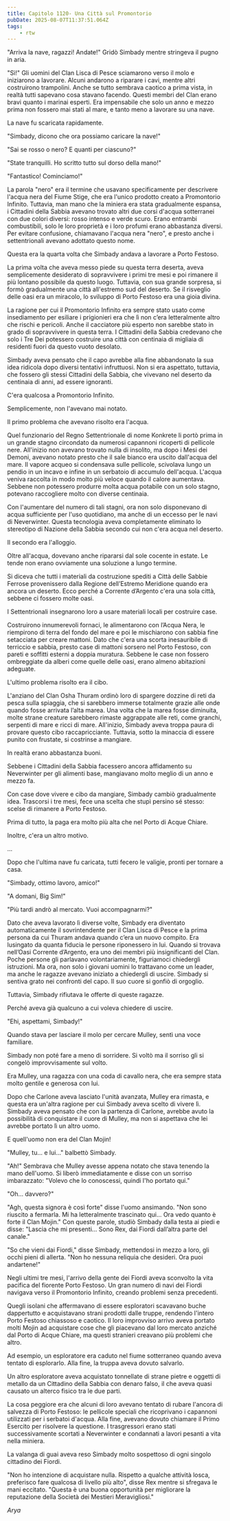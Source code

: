 ```yaml
---
title: Capitolo 1120- Una Città sul Promontorio
pubDate: 2025-08-07T11:37:51.064Z
tags:
    - rtw
---
```













"Arriva la nave, ragazzi! Andate!" Gridò Simbady mentre stringeva il pugno in aria.






"Sì!" Gli uomini del Clan Lisca di Pesce sciamarono verso il molo e iniziarono a lavorare. Alcuni andarono a riparare i cavi, mentre altri costruirono trampolini. Anche se tutto sembrava caotico a prima vista, in realtà tutti sapevano cosa stavano facendo. Questi membri del Clan erano bravi quanto i marinai esperti. Era impensabile che solo un anno e mezzo prima non fossero mai stati al mare, e tanto meno a lavorare su una nave.






La nave fu scaricata rapidamente.






"Simbady, dicono che ora possiamo caricare la nave!"






"Sai se rosso o nero? E quanti per ciascuno?"






"State tranquilli. Ho scritto tutto sul dorso della mano!"






"Fantastico! Cominciamo!"






La parola "nero" era il termine che usavano specificamente per descrivere l'acqua nera del Fiume Stige, che era l'unico prodotto creato a Promontorio Infinito. Tuttavia, man mano che la miniera era stata gradualmente espansa, i Cittadini della Sabbia avevano trovato altri due corsi d'acqua sotterranei con due colori diversi: rosso intenso e verde scuro. Erano entrambi combustibili, solo le loro proprietà e i loro profumi erano abbastanza diversi. Per evitare confusione, chiamavano l'acqua nera "nero", e presto anche i settentrionali avevano adottato questo nome.






Questa era la quarta volta che Simbady andava a lavorare a Porto Festoso.






La prima volta che aveva messo piede su questa terra deserta, aveva semplicemente desiderato di sopravvivere i primi tre mesi e poi rimanere il più lontano possibile da questo luogo. Tuttavia, con sua grande sorpresa, si formò gradualmente una città all'estremo sud del deserto. Se il risveglio delle oasi era un miracolo, lo sviluppo di Porto Festoso era una gioia divina.






La ragione per cui il Promontorio Infinito era sempre stato usato come insediamento per esiliare i prigionieri era che lì non c’era letteralmente altro che rischi e pericoli. Anche il cacciatore più esperto non sarebbe stato in grado di sopravvivere in questa terra. I Cittadini della Sabbia credevano che solo i Tre Dei potessero costruire una città con centinaia di migliaia di residenti fuori da questo vuoto desolato.






Simbady aveva pensato che il capo avrebbe alla fine abbandonato la sua idea ridicola dopo diversi tentativi infruttuosi. Non si era aspettato, tuttavia, che fossero gli stessi Cittadini della Sabbia, che vivevano nel deserto da centinaia di anni, ad essere ignoranti.






C'era qualcosa a Promontorio Infinito.






Semplicemente, non l'avevano mai notato.






Il primo problema che avevano risolto era l'acqua.






Quel funzionario del Regno Settentrionale di nome Konkrete li portò prima in un grande stagno circondato da numerosi capannoni ricoperti di pellicole nere. All'inizio non avevano trovato nulla di insolito, ma dopo i Mesi dei Demoni, avevano notato presto che il sale bianco era uscito dall'acqua del mare. Il vapore acqueo si condensava sulle pellicole, scivolava lungo un pendio in un incavo e infine in un serbatoio di accumulo dell'acqua. L'acqua veniva raccolta in modo molto più veloce quando il calore aumentava. Sebbene non potessero produrre molta acqua potabile con un solo stagno, potevano raccogliere molto con diverse centinaia.






Con l'aumentare del numero di tali stagni, ora non solo disponevano di acqua sufficiente per l'uso quotidiano, ma anche di un eccesso per le navi di Neverwinter. Questa tecnologia aveva completamente eliminato lo stereotipo di Nazione della Sabbia secondo cui non c'era acqua nel deserto.






Il secondo era l'alloggio.






Oltre all'acqua, dovevano anche ripararsi dal sole cocente in estate. Le tende non erano ovviamente una soluzione a lungo termine.






Si diceva che tutti i materiali da costruzione spediti a Città delle Sabbie Ferrose provenissero dalla Regione dell’Estremo Meridione quando era ancora un deserto. Ecco perché a Corrente d’Argento c'era una sola città, sebbene ci fossero molte oasi.






I Settentrionali insegnarono loro a usare materiali locali per costruire case.






Costruirono innumerevoli fornaci, le alimentarono con l’Acqua Nera, le riempirono di terra del fondo del mare e poi le mischiarono con sabbia fine setacciata per creare mattoni. Dato che c'era una scorta inesauribile di terriccio e sabbia, presto case di mattoni sorsero nel Porto Festoso, con pareti e soffitti esterni a doppia muratura. Sebbene le case non fossero ombreggiate da alberi come quelle delle oasi, erano almeno abitazioni adeguate.






L'ultimo problema risolto era il cibo.






L'anziano del Clan Osha Thuram ordinò loro di spargere dozzine di reti da pesca sulla spiaggia, che si sarebbero immerse totalmente grazie alle onde quando fosse arrivata l’alta marea. Una volta che la marea fosse diminuita, molte strane creature sarebbero rimaste aggrappate alle reti, come granchi, serpenti di mare e ricci di mare. All'inizio, Simbady aveva troppa paura di provare questo cibo raccapricciante. Tuttavia, sotto la minaccia di essere punito con frustate, si costrinse a mangiare.






In realtà erano abbastanza buoni.






Sebbene i Cittadini della Sabbia facessero ancora affidamento su Neverwinter per gli alimenti base, mangiavano molto meglio di un anno e mezzo fa.






Con case dove vivere e cibo da mangiare, Simbady cambiò gradualmente idea. Trascorsi i tre mesi, fece una scelta che stupì persino sé stesso: scelse di rimanere a Porto Festoso.






Prima di tutto, la paga era molto più alta che nel Porto di Acque Chiare.






Inoltre, c'era un altro motivo.






...






Dopo che l'ultima nave fu caricata, tutti fecero le valigie, pronti per tornare a casa.






"Simbady, ottimo lavoro, amico!"






"A domani, Big Sim!"






"Più tardi andrò al mercato. Vuoi accompagnarmi?"






Dato che aveva lavorato lì diverse volte, Simbady era diventato automaticamente il sovrintendente per il Clan Lisca di Pesce e la prima persona da cui Thuram andava quando c’era un nuovo compito. Era lusingato da quanta fiducia le persone riponessero in lui. Quando si trovava nell’Oasi Corrente d’Argento, era uno dei membri più insignificanti del Clan. Poche persone gli parlavano volontariamente, figuriamoci chiedergli istruzioni. Ma ora, non solo i giovani uomini lo trattavano come un leader, ma anche le ragazze avevano iniziato a chiedergli di uscire. Simbady si sentiva grato nei confronti del capo. Il suo cuore si gonfiò di orgoglio.






Tuttavia, Simbady rifiutava le offerte di queste ragazze.






Perché aveva già qualcuno a cui voleva chiedere di uscire.






"Ehi, aspettami, Simbady!"






Quando stava per lasciare il molo per cercare Mulley, sentì una voce familiare.






Simbady non poté fare a meno di sorridere. Si voltò ma il sorriso gli si congelò improvvisamente sul volto.






Era Mulley, una ragazza con una coda di cavallo nera, che era sempre stata molto gentile e generosa con lui.






Dopo che Carlone aveva lasciato l'unità avanzata, Mulley era rimasta, e questa era un'altra ragione per cui Simbady aveva scelto di vivere lì. Simbady aveva pensato che con la partenza di Carlone, avrebbe avuto la possibilità di conquistare il cuore di Mulley, ma non si aspettava che lei avrebbe portato lì un altro uomo.






E quell'uomo non era del Clan Mojin!






"Mulley, tu... e lui..." balbettò Simbady.






"Ah!" Sembrava che Mulley avesse appena notato che stava tenendo la mano dell'uomo. Si liberò immediatamente e disse con un sorriso imbarazzato: "Volevo che lo conoscessi, quindi l'ho portato qui."






"Oh... davvero?"






"Agh, questa signora è così forte" disse l'uomo ansimando. "Non sono riuscito a fermarla. Mi ha letteralmente trascinato qui... Ora vedo quanto è forte il Clan Mojin." Con queste parole, studiò Simbady dalla testa ai piedi e disse: "Lascia che mi presenti... Sono Rex, dai Fiordi dall’altra parte del canale."






"So che vieni dai Fiordi," disse Simbady, mettendosi in mezzo a loro, gli occhi pieni di allerta. "Non ho nessuna reliquia che desideri. Ora puoi andartene!"






Negli ultimi tre mesi, l'arrivo della gente dei Fiordi aveva sconvolto la vita pacifica del fiorente Porto Festoso. Un gran numero di navi dei Fiordi navigava verso il Promontorio Infinito, creando problemi senza precedenti.






Quegli isolani che affermavano di essere esploratori scavavano buche dappertutto e acquistavano strani prodotti dalle truppe, rendendo l'intero Porto Festoso chiassoso e caotico. Il loro improvviso arrivo aveva portato molti Mojin ad acquistare cose che gli piacevano dal loro mercato anziché dal Porto di Acque Chiare, ma questi stranieri creavano più problemi che altro.






Ad esempio, un esploratore era caduto nel fiume sotterraneo quando aveva tentato di esplorarlo. Alla fine, la truppa aveva dovuto salvarlo.






Un altro esploratore aveva acquistato tonnellate di strane pietre e oggetti di metallo da un Cittadino della Sabbia con denaro falso, il che aveva quasi causato un alterco fisico tra le due parti.






La cosa peggiore era che alcuni di loro avevano tentato di rubare l'ancora di salvezza di Porto Festoso: le pellicole speciali che ricoprivano i capannoni utilizzati per i serbatoi d'acqua. Alla fine, avevano dovuto chiamare il Primo Esercito per risolvere la questione. I trasgressori erano stati successivamente scortati a Neverwinter e condannati a lavori pesanti a vita nella miniera.






La valanga di guai aveva reso Simbady molto sospettoso di ogni singolo cittadino dei Fiordi.






"Non ho intenzione di acquistare nulla. Rispetto a qualche attività losca, preferisco fare qualcosa di livello più alto", disse Rex mentre si sfregava le mani eccitato. "Questa è una buona opportunità per migliorare la reputazione della Società dei Mestieri Meravigliosi."






<em>Arya</em>


                                


                                



